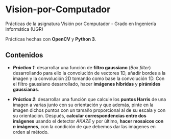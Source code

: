 # Vision-por-Computador
Prácticas de la asignatura Visión por Computador - Grado en Ingeniería Informática (UGR)

Prácticas hechas con __OpenCV__ y __Python 3__.

## Contenidos

* ___Práctica 1___: desarrollar una función de __filtro gaussiano__ (_Box filter_) desarrollando para ello la convolución de vectores 1D, añadir bordes a la imagen y la convolución 2D tomando como base la convolución 1D. Con el filtro gaussiano desarrollado, hacer __imágenes híbridas__ y __pirámides gaussianas__.

* ___Práctica 2___: desarrollar una función que calcule los  __puntos Harris__ de una imagen a varias junto con su orientación y que además, pinte en la imagen dichos puntos con un tamaño proporcional al de su escala y con su orientación. Después, __calcular correspondencias entre dos imágenes__ usando el detector _AKAZE_ y por último, __hacer mosaicos con $n$ imágenes__, con la condición de que debemos dar las imágenes en orden al método.

